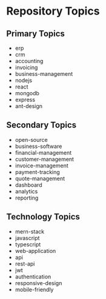# Repository Topics

## Primary Topics
- erp
- crm
- accounting
- invoicing
- business-management
- nodejs
- react
- mongodb
- express
- ant-design

## Secondary Topics
- open-source
- business-software
- financial-management
- customer-management
- invoice-management
- payment-tracking
- quote-management
- dashboard
- analytics
- reporting

## Technology Topics
- mern-stack
- javascript
- typescript
- web-application
- api
- rest-api
- jwt
- authentication
- responsive-design
- mobile-friendly 